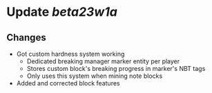 # Update _beta23w1a_

## Changes
- Got custom hardness system working
  - Dedicated breaking manager marker entity per player
  - Stores custom block's breaking progress in marker's NBT tags
  - Only uses this system when mining note blocks
- Added and corrected block features